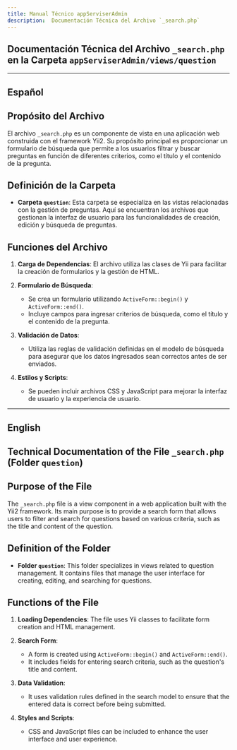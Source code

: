 ```yaml
---
title: Manual Técnico appServiserAdmin
description:  Documentación Técnica del Archivo `_search.php`
---
```


## Documentación Técnica del Archivo `_search.php` en la Carpeta `appServiserAdmin/views/question`

---

## Español

## Propósito del Archivo
El archivo `_search.php` es un componente de vista en una aplicación web construida con el framework Yii2. Su propósito principal es proporcionar un formulario de búsqueda que permite a los usuarios filtrar y buscar preguntas en función de diferentes criterios, como el título y el contenido de la pregunta.

## Definición de la Carpeta
- **Carpeta `question`**: Esta carpeta se especializa en las vistas relacionadas con la gestión de preguntas. Aquí se encuentran los archivos que gestionan la interfaz de usuario para las funcionalidades de creación, edición y búsqueda de preguntas.

## Funciones del Archivo
1. **Carga de Dependencias**: El archivo utiliza las clases de Yii para facilitar la creación de formularios y la gestión de HTML.
  
2. **Formulario de Búsqueda**: 
   - Se crea un formulario utilizando `ActiveForm::begin()` y `ActiveForm::end()`.
   - Incluye campos para ingresar criterios de búsqueda, como el título y el contenido de la pregunta.

3. **Validación de Datos**: 
   - Utiliza las reglas de validación definidas en el modelo de búsqueda para asegurar que los datos ingresados sean correctos antes de ser enviados.

4. **Estilos y Scripts**: 
   - Se pueden incluir archivos CSS y JavaScript para mejorar la interfaz de usuario y la experiencia de usuario.

---

## English

## Technical Documentation of the File `_search.php` (Folder `question`)

## Purpose of the File
The `_search.php` file is a view component in a web application built with the Yii2 framework. Its main purpose is to provide a search form that allows users to filter and search for questions based on various criteria, such as the title and content of the question.

## Definition of the Folder
- **Folder `question`**: This folder specializes in views related to question management. It contains files that manage the user interface for creating, editing, and searching for questions.

## Functions of the File
1. **Loading Dependencies**: The file uses Yii classes to facilitate form creation and HTML management.
  
2. **Search Form**: 
   - A form is created using `ActiveForm::begin()` and `ActiveForm::end()`.
   - It includes fields for entering search criteria, such as the question's title and content.

3. **Data Validation**: 
   - It uses validation rules defined in the search model to ensure that the entered data is correct before being submitted.

4. **Styles and Scripts**: 
   - CSS and JavaScript files can be included to enhance the user interface and user experience.
